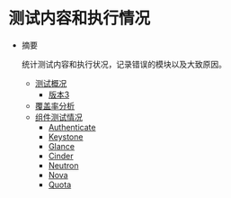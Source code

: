 # 测试内容和执行情况

* 摘要

  统计测试内容和执行状况，记录错误的模块以及大致原因。

  * [测试概况](overview.md)
     * [版本3](version3.md)
  * [覆盖率分析](coverage.md)
  * [组件测试情况](component_test.md)
     * [Authenticate](authenticate.md)
     * [Keystone](keystone.md)
     * [Glance](glance.md)
     * [Cinder](cinder.md)
     * [Neutron](neutron.md)
     * [Nova](nova.md)
     * [Quota](quota.md)
